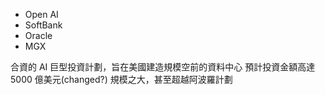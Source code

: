 - Open AI
- SoftBank
- Oracle
- MGX

合資的 AI 巨型投資計劃，旨在美國建造規模空前的資料中心
預計投資金額高達 5000 億美元(changed?)
規模之大，甚至超越阿波羅計劃